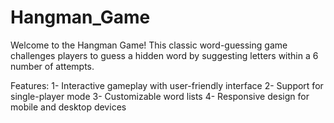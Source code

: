 # Hangman_Game
Welcome to the Hangman Game! This classic word-guessing game challenges players to guess a hidden word by suggesting letters within a 6 number of attempts.

Features:
1- Interactive gameplay with user-friendly interface
2- Support for single-player mode
3- Customizable word lists
4- Responsive design for mobile and desktop devices
